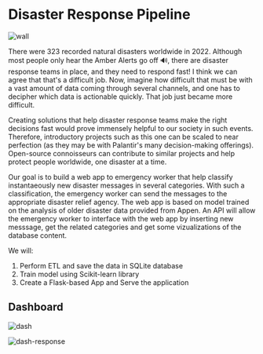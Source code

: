 # Disaster Response Pipeline

![wall](https://user-images.githubusercontent.com/62965911/211199160-a8e841d9-cb03-4fa0-ace8-453495d7c8a3.png)

There were 323 recorded natural disasters worldwide in 2022. Although most people only hear the Amber Alerts go off 🔊, there are disaster response teams in place, and they need to respond fast! I think we can agree that that's a difficult job. Now, imagine how difficult that must be with a vast amount of data coming through several channels, and one has to decipher which data is actionable quickly. That job just became more difficult.

Creating solutions that help disaster response teams make the right decisions fast would prove immensely helpful to our society in such events. Therefore, introductory projects such as this one can be scaled to near perfection (as they may be with Palantir's many decision-making offerings). Open-source connoisseurs can contribute to similar projects and help protect people worldwide, one disaster at a time.

Our goal is to build a web app to emergency worker that help classify instantaeously new disaster messages in several categories. With such a classification, the emergency worker can send the messages to the appropriate disaster relief agency. The web app is based on model trained on the analysis of older disaster data provided from Appen. An API will allow the emergency worker to interface with the web app by inserting new messsage, get the related categories and get some vizualizations of the database content.

We will:

1. Perform ETL and save the data in SQLite database
2. Train model using Scikit-learn library
3. Create a Flask-based App and Serve the application

## Dashboard

![dash](https://user-images.githubusercontent.com/62965911/211199156-a0fdfea1-5af2-4678-9e47-f6d2f9744496.png)

![dash-response](https://user-images.githubusercontent.com/62965911/215279205-02e0673c-842d-41b9-932b-bb3727cacda0.png)